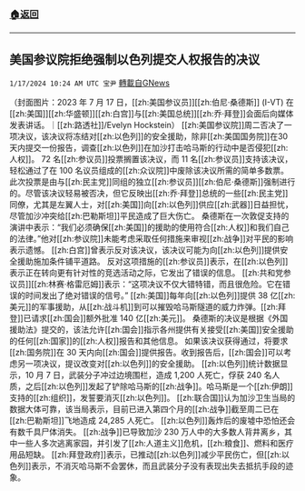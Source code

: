 ###  [:house:返回](README.md)
---


## 美国参议院拒绝强制以色列提交人权报告的决议
`1/17/2024 10:24 AM UTC 宝尹` [轉載自GNews](https://gnews.org/articles/2227951)

（封面图片：2023 年 7 月 17 日，[[zh:美国参议员]][[zh:伯尼·桑德斯]] (I-VT) 在[[zh:美国]][[zh:华盛顿]][[zh:白宫]]与[[zh:美国总统]][[zh:乔·拜登]]会面后向媒体发表讲话。｜[[zh:路透社]]/Evelyn Hockstein）
[[zh:美国参议院]]周二否决了一项决议，该决议将冻结对[[zh:以色列]]的安全援助，除非[[zh:美国国务院]]在30天内提交一份报告，调查[[zh:以色列]]在加沙打击哈马斯的行动中是否侵犯[[zh:人权]]。
72 名[[zh:参议员]]投票搁置该决议，而 11 名[[zh:参议员]]支持该决议，轻松通过了在 100 名议员组成的[[zh:众议院]]中废除该决议所需的简单多数票。
此次投票是由与[[zh:民主党]]同组的独立[[zh:参议员]][[zh:伯尼·桑德斯]]强制进行的。尽管该决议轻易被否决，但它反映出[[zh:乔·拜登]]总统的一些[[zh:民主党]]同僚，尤其是左翼人士，对[[zh:美国]]向[[zh:以色列]]供应[[zh:武器]]日益担忧，尽管加沙冲突给[[zh:巴勒斯坦]]平民造成了巨大伤亡。
桑德斯在一次敦促支持的演讲中表示：“我们必须确保[[zh:美国]]的援助的使用符合[[zh:人权]]和我们自己的法律。”他对[[zh:参议院]]未能考虑采取任何措施来审视[[zh:战争]]对平民的影响表示遗憾。
[[zh:白宫]]曾表示反对该决议，该决议可能为向[[zh:以色列]]提供安全援助施加条件铺平道路。
反对这项措施的[[zh:参议员]]表示，在[[zh:以色列]]表示正在转向更有针对性的竞选活动之际，它发出了错误的信息。
[[zh:共和党参议员]][[zh:林赛·格雷厄姆]]表示：“这项决议不仅大错特错，而且很危险。它在错误的时间发出了绝对错误的信号。”
[[zh:美国]]每年向[[zh:以色列]]提供 38 亿[[zh:美元]]的军事援助，从[[zh:战斗机]]到可以摧毁哈马斯隧道的威力炸弹。[[zh:拜登]]已请求[[zh:国会]]额外批准 140 亿[[zh:美元]]。
桑德斯的决议是根据《外国援助法》提交的，该法允许[[zh:国会]]指示各州提供有关接受[[zh:美国]]安全援助的任何[[zh:国家]]的[[zh:人权]]报告和其他信息。
如果该决议获得通过，将要求[[zh:国务院]]在 30 天内向[[zh:国会]]提供报告。收到报告后，[[zh:国会]]可以考虑另一项决议，提议改变对[[zh:以色列]]的安全援助。
[[zh:以色列]]统计数据显示，10 月 7 日，武装分子冲过边境围栏，造成 1,200 人死亡，俘获 240 名人质，之后[[zh:以色列]]发起了铲除哈马斯的[[zh:战争]]。哈马斯是一个[[zh:伊朗]]支持的[[zh:组织]]，发誓要消灭[[zh:以色列]]。
[[zh:联合国]]认为加沙卫生当局的数据大体可靠，该当局表示，目前已进入第四个月的[[zh:战争]]截至周二已在[[zh:巴勒斯坦]]飞地造成 24,285 人死亡。
[[zh:以色列]]轰炸后的废墟中恐怕还会有数千具尸体消失。
[[zh:战争]]已导致加沙 230 万人中的大多数人背井离乡，其中一些人多次逃离家园，并引发了[[zh:人道主义]]危机，[[zh:粮食]]、燃料和医疗用品短缺。
[[zh:拜登政府]]表示，已推动[[zh:以色列]]减少平民伤亡，但[[zh:以色列]]表示，不消灭哈马斯不会罢休，而且武装分子没有表现出失去抵抗手段的迹象。

